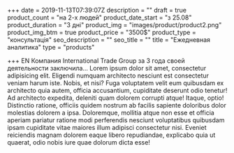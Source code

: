 +++
date = 2019-11-13T07:39:07Z
description = ""
draft = true
product_count = "на 2-х людей"
product_date_start = "з 25.08"
product_duration = "3 дні"
product_img = "images/product/product2.png"
product_img_btm = true
product_price = "3500$"
product_type = "консультація"
seo_description = ""
seo_title = ""
title = "Ежедневная аналитика"
type = "products"

+++
EN Компания International Trade Group за 3 года своей деятельности заключила…
Lorem ipsum dolor sit amet, consectetur adipisicing elit. Eligendi numquam architecto nesciunt est consectetur veniam harum iste. Nobis, et nisi? Fuga voluptatem velit eum quibusdam ex architecto quia autem, officia accusantium, cupiditate deserunt odio tenetur! Ad architecto expedita, deleniti quam dolorem corrupti atque! Itaque, optio! Distinctio ratione, officiis quidem nostrum ab facilis sapiente doloribus dolor molestias dolorem a ipsa. Doloremque, mollitia atque non esse et officia aperiam pariatur ratione modi perferendis nesciunt voluptatibus quibusdam ipsam cupiditate vitae maiores illum adipisci consectetur nisi. Eveniet reiciendis magnam dolorem eaque libero repudiandae, explicabo quia ut quaerat, odio nobis iure quae dolorum dicta esse!